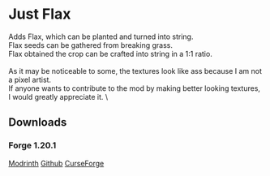 # Just Flax

Adds Flax, which can be planted and turned into string.\
Flax seeds can be gathered from breaking grass.\
Flax obtained the crop can be crafted into string in a 1:1 ratio.\
\
As it may be noticeable to some, the textures look like ass because I am not a pixel artist.\
If anyone wants to contribute to the mod by making better looking textures, I would greatly appreciate it.
\

## Downloads

### Forge 1.20.1
[Modrinth](https://modrinth.com/mod/justflax/version/1.2)
[Github](https://github.com/ActuallyLinkhe/justflax/releases/tag/1.20.1-1.2)
[CurseForge](https://legacy.curseforge.com/minecraft/mc-mods/just-flax/files/6381756)
